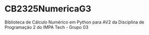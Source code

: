 # CB2325NumericaG3
Biblioteca de Cálculo Numérico em Python para AV2 da Disciplina de Programação 2 do IMPA Tech - Grupo 03
